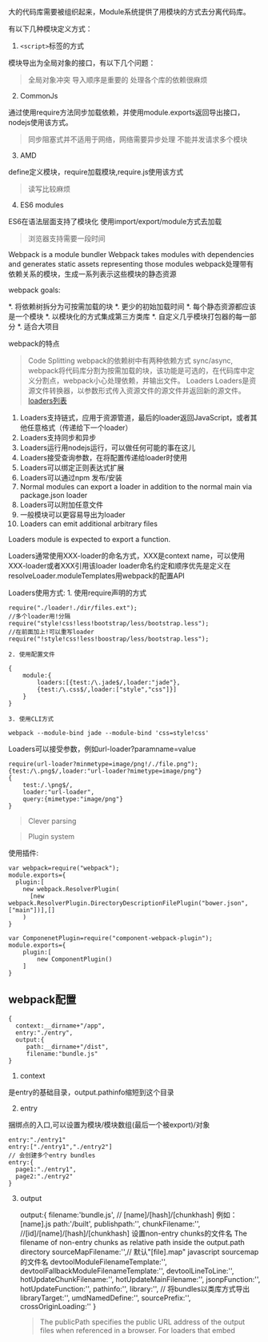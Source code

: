 大的代码库需要被组织起来，Module系统提供了用模块的方式去分离代码库。

有以下几种模块定义方式：

1. `<script>`标签的方式

  模块导出为全局对象的接口，有以下几个问题：
>全局对象冲突
>导入顺序是重要的
>处理各个库的依赖很麻烦

2. CommonJs

  通过使用require方法同步加载依赖，并使用module.exports返回导出接口，nodejs使用该方式。
>同步阻塞式并不适用于网络，网络需要异步处理
>不能并发请求多个模块

3. AMD

  define定义模块，require加载模块,require.js使用该方式

>读写比较麻烦

4. ES6 modules

  ES6在语法层面支持了模块化 使用import/export/module方式去加载

>浏览器支持需要一段时间

Webpack is a module bundler
Webpack takes modules with dependencies and generates static assets representing those modules
webpack处理带有依赖关系的模块，生成一系列表示这些模块的静态资源

webpack goals:

*. 将依赖树拆分为可按需加载的块 
*. 更少的初始加载时间
*. 每个静态资源都应该是一个模块
*. 以模块化的方式集成第三方类库
*. 自定义几乎模块打包器的每一部分
*. 适合大项目

webpack的特点

>Code Splitting
webpack的依赖树中有两种依赖方式 sync/async,
webpack将代码库分割为按需加载的块，该功能是可选的，在代码库中定义分割点，webpack小心处理依赖，并输出文件。
>Loaders
Loaders是资源文件转换器，以参数形式传入资源文件的源文件并返回新的源文件。[loaders列表](http://webpack.github.io/docs/list-of-loaders.html)
1. Loaders支持链式，应用于资源管道，最后的loader返回JavaScript，或者其他任意格式（传递给下一个loader）
2. Loaders支持同步和异步
3. Loaders运行用nodejs运行，可以做任何可能的事在这儿
4. Loaders接受查询参数，在将配置传递给loader时使用
5. Loaders可以绑定正则表达式扩展
6. Loaders可以通过npm 发布/安装
7. Normal modules can export a loader in addition to the normal main via package.json loader
8. Loaders可以附加任意文件
9. 一般模块可以更容易导出为loader
10. Loaders can emit additional arbitrary files


Loaders module is expected to export a function.

Loaders通常使用XXX-loader的命名方式，XXX是context name，可以使用XXX-loader或者XXX引用该loader
loader命名约定和顺序优先是定义在resolveLoader.moduleTemplates用webpack的配置API

Loaders使用方式:
    1. 使用require声明的方式
    
    require("./loader!./dir/files.ext");
    //多个loader用!分隔
    require("style!css!less!bootstrap/less/bootstrap.less");
    //在前面加上!可以重写loader
    require("!style!css!less!boostrap/less/bootstrap.less");
        
    2. 使用配置文件
    
    {
        module:{
            loaders:[{test:/\.jade$/,loader:"jade"},
            {test:/\.css$/,loader:["style","css"]}]
        }
    }
                 
    3. 使用CLI方式
    
    webpack --module-bind jade --module-bind 'css=style!css'
    
Loaders可以接受参数，例如url-loader?paramname=value

    require(url-loader?minmetype=image/png!/./file.png");
    {test:/\.png$/,loader:"url-loader?mimetype=image/png"}
    {
        test:/.\png$/, 
        loader:"url-loader",
        query:{mimetype:"image/png"}
    }

>Clever parsing

>Plugin system

使用插件:
    
    var webpack=require("webpack");
    module.exports={
      plugin:[
        new webpack.ResolverPlugin(
          [new webpack.ResolverPlugin.DirectoryDescriptionFilePlugin("bower.json",["main"])],[]
        )
    }
    
    var ComponenetPlugin=require("component-webpack-plugin");
    module.exports={
        plugin:[
            new ComponentPlugin()
        ]
    }
    
    
webpack配置
---

    {
      context:__dirname+"/app",
      entry:"./entry",
      output:{
         path:__dirname+"/dist",
         filename:"bundle.js"
    }
    
1. context

是entry的基础目录，output.pathinfo缩短到这个目录 

2. entry

捆绑点的入口,可以设置为模块/模块数组(最后一个被export)/对象

    entry:"./entry1"
    entry:["./entry1","./entry2"]
    // 会创建多个entry bundles
    entry:{
      page1:"./entry1",
      page2:"./entry2"
    }

3. output

    output:{
      filename:'bundle.js', // [name]/[hash]/[chunkhash] 例如：[name].js
      path:'/built',
      publishpath:'',
      chunkFilename:'', //[id]/[name]/[hash]/[chunkhash] 设置non-entry chunks的文件名  The filename of non-entry chunks as relative path inside the output.path directory
      sourceMapFilename:'',// 默认"[file].map" javascript sourcemap的文件名
      devtoolModuleFilenameTemplate:'',
      devtoolFallbackModuleFilenameTemplate:'',
      devtoolLineToLine:'',
      hotUpdateChunkFilename:'',
      hotUpdateMainFilename:'',
      jsonpFunction:'',
      hotUpdateFunction:'',
      pathinfo:'',
      library:'', // 将bundles以类库方式导出
      libraryTarget:'',
      umdNamedDefine:'',
      sourcePrefix:'',
      crossOriginLoading:''
    }
    
    >The publicPath specifies the public URL address of the output files when referenced in a browser. For loaders that embed <script> or <link> tags or reference assets like images, publicPath is used as the href or url() to the file when it’s different than their location on disk (as specified by path). This can be helpful when you want to host some or all output files on a different domain or on a CDN. The Webpack Dev Server also uses this to determine the path where the output files are expected to be served from. As with path you can use the [hash] substitution for a better caching profile.
    

4. module
    
    module:{
      // 每一个loader都有如下属性
      // test:必须满足的条件
      // exclude:必须不被满足的条件
      // include:必须被满足的条件
      // loader:以!分隔的loaders
      // loaders:loaders数组
      loaders:[
        {
      ],
      preloaders:[],
      postLoaders:[],
      noParse:'', // 正则表达式或者正则表达式数组 过滤不需要解析的文件
    }
    
        IMPORTANT: The loaders here are resolved relative to the resource which they are applied to. This means they are not resolved relative to the configuration file. If you have loaders installed from npm and your node_modules folder is not in a parent folder of all source files, webpack cannot find the loader. You need to add the node_modules folder as absolute path to the resolveLoader.root option. (resolveLoader: { root: path.join(__dirname, "node_modules") })

    
5. resolve

    resolve:{
      alias:{},
      root:[], // 模块目录的绝对路径 可以用path.resolve('./app/modules')将相对路径转为绝对路径
      
    
    
    npm install webpack -g
